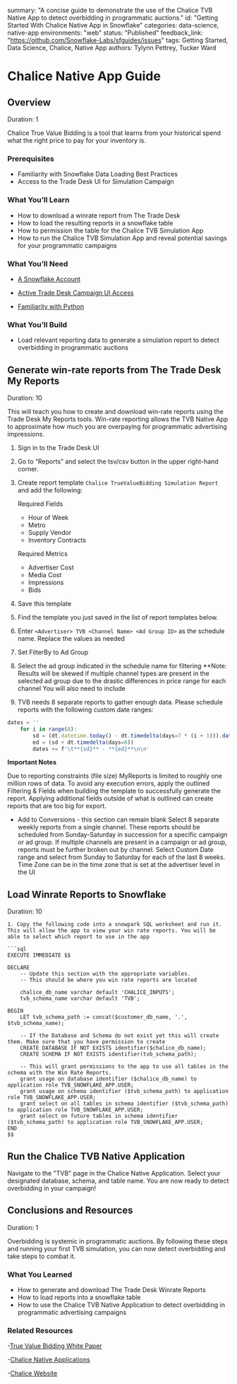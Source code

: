 summary: "A concise guide to demonstrate the use of the Chalice TVB Native App to detect overbidding in programmatic auctions."
id: "Getting Started With Chalice Native App in Snowflake"
categories: data-science, native-app
environments: "web"
status: "Published"
feedback_link: "https://github.com/Snowflake-Labs/sfguides/issues"
tags: Getting Started, Data Science, Chalice, Native App 
authors: Tylynn Pettrey, Tucker Ward 

# Chalice Native App Guide
<!-- ------------------------ -->
## Overview 
Duration: 1

Chalice True Value Bidding is a tool that learns from your historical spend
what the right price to pay for your inventory is. 

### Prerequisites
- Familiarity with Snowflake Data Loading Best Practices
- Access to the Trade Desk UI for Simulation Campaign
### What You’ll Learn 
- How to download a winrate report from The Trade Desk 
- How to load the resulting reports in a snowflake table  
- How to permission the table for the Chalice TVB Simulation App
- How to run the Chalice TVB Simulation App and reveal potential savings for your programmatic campaigns

### What You’ll Need 
- [A Snowflake Account](https://signup.snowflake.com/) 

- [Active Trade Desk Campaign UI Access](https://www.thetradedesk.com/us)

- [Familiarity with Python](https://www.python.org/) 

### What You’ll Build 
- Load relevant reporting data to generate a simulation report to detect overbidding in programmatic auctions

<!-- ------------------------ -->
## Generate win-rate reports from The Trade Desk My Reports
Duration: 10

This will teach you how to create and download win-rate reports using the Trade Desk My Reports tools. Win-rate reporting allows the TVB Native App to approximate how much you are overpaying for programmatic advertising impressions. 

1. Sign in to the Trade Desk UI
2. Go to “Reports” and select the tsv/csv button in the upper right-hand corner.
3. Create report template `Chalice TrueValueBidding Simulation Report` and add the following:

    Required Fields  
    - Hour of Week
    - Metro
    - Supply Vendor
    - Inventory Contracts
    
    Required Metrics
    - Advertiser Cost
    - Media Cost
    - Impressions
    - Bids

4. Save this template
5. Find the template you just saved in the list of report templates below.
6. Enter `<Advertiser> TVB <Channel Name> <Ad Group ID>` as the schedule name. Replace the values as needed
7. Set FilterBy to Ad Group
8. Select the ad group indicated in the schedule name for filtering **Note: Results will be skewed if multiple channel 
types are present in the selected ad group due to the drastic differences in price range for each channel
You will also need to include
9. TVB needs 8 separate reports to gather enough data. Please schedule reports with the following custom date ranges:

```javascript
dates = ''
    for i in range(8):
        sd = (dt.datetime.today() - dt.timedelta(days=7 * (i + 1))).date()
        ed = (sd + dt.timedelta(days=6))
        dates += f'\t**{sd}** - **{ed}**\n\n'
```

**Important Notes**

Due to reporting constraints (file size) MyReports is limited to roughly one million rows of data. To avoid any execution errors, apply the outlined Filtering & Fields when building the template to successfully generate the report. Applying additional fields outside of what is outlined can create reports that are too big for export. 
- Add to Conversions - this section can remain blank 
Select 8 separate weekly reports from a single channel. These reports should be scheduled from Sunday-Saturday in succession for a specific campaign or ad group. If multiple channels are present in a campaign or ad group, reports must be further broken out by channel. 
Select Custom Date range and select from Sunday to Saturday for each of the last 8 weeks. Time Zone can be in the time zone that is set at the advertiser level in the UI


## Load Winrate Reports to Snowflake 
Duration: 10

```
1. Copy the following code into a snowpark SQL worksheet and run it. This will allow the app to view your win rate reports. You will be able to select which report to use in the app

```sql
EXECUTE IMMEDIATE $$

DECLARE
    -- Update this section with the appropriate variables. 
    -- This should be where you win rate reports are located
    
    chalice_db_name varchar default 'CHALICE_INPUTS';
    tvb_schema_name varchar default 'TVB';
    
BEGIN
    LET tvb_schema_path := concat($customer_db_name, '.', $tvb_schema_name);

    -- If the Database and Schema do not exist yet this will create them. Make sure that you have permission to create
    CREATE DATABASE IF NOT EXISTS identifier($chalice_db_name);
    CREATE SCHEMA IF NOT EXISTS identifier(tvb_schema_path);
    
    -- This will grant permissions to the app to use all tables in the schema with the Win Rate Reports. 
    grant usage on database identifier ($chalice_db_name) to application role TVB_SNOWFLAKE_APP.USER;
    grant usage on schema identifier ($tvb_schema_path) to application role TVB_SNOWFLAKE_APP.USER;
    grant select on all tables in schema identifier ($tvb_schema_path) to application role TVB_SNOWFLAKE_APP.USER;
    grant select on future tables in schema identifier ($tvb_schema_path) to application role TVB_SNOWFLAKE_APP.USER;
END
$$
```

## Run the Chalice TVB Native Application

Navigate to the "TVB" page in the Chalice Native Application. Select your designated database, schema, and table name. You are now ready to detect overbidding in your campaign!
<!-- ------------------------ -->

## Conclusions and Resources
Duration: 1


Overbidding is systemic in programmatic auctions. By following these steps and running your first TVB simulation, you can now detect overbidding and take steps to combat it. 

### What You Learned

- How to generate and download The Trade Desk Winrate Reports
- How to load reports into a snowflake table
- How to use the Chalice TVB Native Application to detect overbidding in programmatic advertising campaigns

### Related Resources

-[True Value Bidding White Paper](https://docsend.com/view/hxwp8j7qmud6kz8i)

-[Chalice Native Applications](https://app.snowflake.com/marketplace/providers/GZT0Z9XTXTP/Chalice%20Custom%20Algorithms?search=chalice)

-[Chalice Website](https://www.chalice.ai/)


